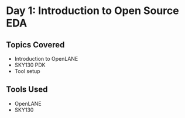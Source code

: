 # Day 1: Introduction to Open Source EDA

## Topics Covered
- Introduction to OpenLANE
- SKY130 PDK
- Tool setup

## Tools Used
- OpenLANE
- SKY130

